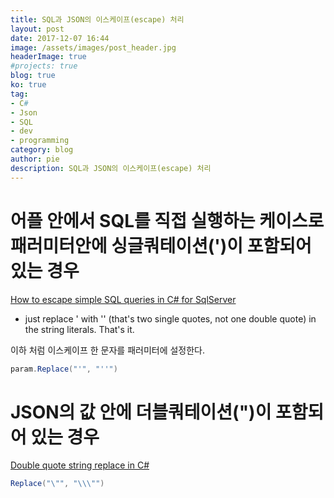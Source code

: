 ```yaml
---
title: SQL과 JSON의 이스케이프(escape) 처리
layout: post
date: 2017-12-07 16:44
image: /assets/images/post_header.jpg
headerImage: true
#projects: true
blog: true
ko: true
tag:
- C#
- Json
- SQL
- dev
- programming
category: blog
author: pie
description: SQL과 JSON의 이스케이프(escape) 처리
---
```


# 어플 안에서 SQL를 직접 실행하는 케이스로 패러미터안에 싱글쿼테이션(')이 포함되어 있는 경우

[How to escape simple SQL queries in C# for SqlServer](https://stackoverflow.com/questions/2403681/how-to-escape-simple-sql-queries-in-c-sharp-for-sqlserver)

- just replace ' with '' (that's two single quotes, not one double quote) in the string literals. That's it.

이하 처럼 이스케이프 한 문자를 패러미터에 설정한다.
```cs
param.Replace("'", "''")
```

# JSON의 값 안에 더블쿼테이션(")이 포함되어 있는 경우

[Double quote string replace in C#](https://stackoverflow.com/questions/9393879/double-quote-string-replace-in-c-sharp)

```cs
Replace("\"", "\\\"")
```
